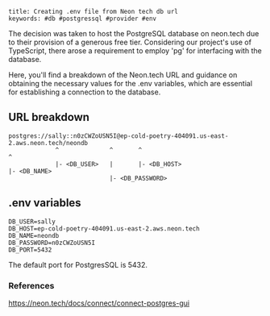 ```
title: Creating .env file from Neon tech db url 
keywords: #db #postgressql #provider #env
```
The decision was taken to host the PostgreSQL database on neon.tech due to their provision of a generous free tier. Considering our project's use of TypeScript, there arose a requirement to employ 'pg' for interfacing with the database.

Here, you'll find a breakdown of the Neon.tech URL and guidance on obtaining the necessary values for the .env variables, which are essential for establishing a connection to the database.

## URL breakdown
```
postgres://sally::n0zCWZoUSN5I@ep-cold-poetry-404091.us-east-2.aws.neon.tech/neondb
             ^              ^       ^                                         ^
             |- <DB_USER>   |       |- <DB_HOST>                              |- <DB_NAME>
                            |- <DB_PASSWORD>
```

## .env variables
```
DB_USER=sally
DB_HOST=ep-cold-poetry-404091.us-east-2.aws.neon.tech
DB_NAME=neondb
DB_PASSWORD=n0zCWZoUSN5I
DB_PORT=5432
```
The default port for PostgresSQL is 5432.

### References
https://neon.tech/docs/connect/connect-postgres-gui
